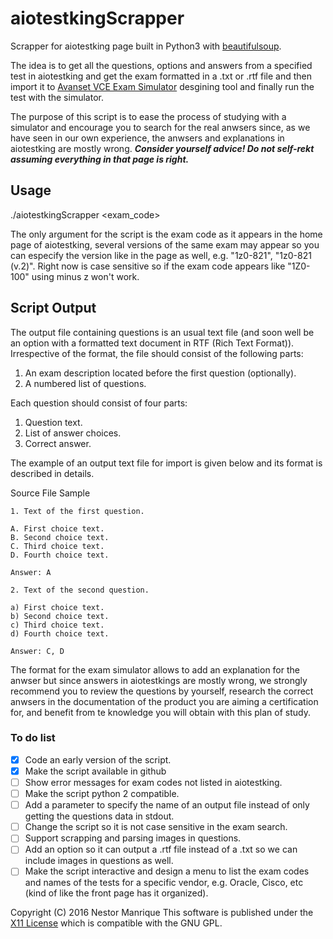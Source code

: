 aiotestkingScrapper
==================

Scrapper for aiotestking page built in Python3 with [beautifulsoup](http://www.crummy.com/software/BeautifulSoup/).

The idea is to get all the questions, options and answers from a specified test in aiotestking and get the exam formatted in a .txt or .rtf file and then import it to [Avanset VCE Exam Simulator](http://www.avanset.com/vce-simulator.html) desgining tool and finally run the test with the simulator.

The purpose of this script is to ease the process of studying with a simulator and encourage you to search for the real anwsers since, as we have seen in our own experience, the anwsers and explanations in aiotestking are mostly wrong. ***Consider yourself advice! Do not self-rekt assuming everything in that page is right.***

## Usage

./aiotestkingScrapper <exam_code>

The only argument for the script is the exam code as it appears in the home page of aiotestking, several versions of the same exam may appear so you can especify the version like in the page as well, e.g. "1z0-821", "1z0-821 (v.2)". Right now is case sensitive so if the exam code appears like "1Z0-100" using minus z won't work.

## Script Output

The output file containing questions is an usual text file (and soon well be an option with a formatted text document in RTF (Rich Text Format)). Irrespective of the format, the file should consist of the following parts:

   1. An exam description located before the first question (optionally).
   2. A numbered list of questions.

Each question should consist of four parts:

   1. Question text.
   2. List of answer choices.
   3. Correct answer.

The example of an output text file for import is given below and its format is described in details.

Source File Sample

```
1. Text of the first question.

A. First choice text.
B. Second choice text.
C. Third choice text.
D. Fourth choice text.

Answer: A

2. Text of the second question.

a) First choice text.
b) Second choice text.
c) Third choice text.
d) Fourth choice text.

Answer: C, D
```

The format for the exam simulator allows to add an explanation for the anwser but since answers in aiotestkings are mostly wrong, we strongly recommend you to review the questions by yourself, research the correct anwsers in the documentation of the product you are aiming a certification for, and benefit from te knowledge you will obtain with this plan of study.

### To do list
- [x] Code an early version of the script.
- [x] Make the script available in github
- [ ] Show error messages for exam codes not listed in aiotestking.
- [ ] Make the script python 2 compatible.
- [ ] Add a parameter to specify the name of an output file instead of only getting the questions data in stdout.
- [ ] Change the script so it is not case sensitive in the exam search.
- [ ] Support scrapping and parsing images in questions.
- [ ] Add an option so it can output a .rtf file instead of a .txt so we can include images in questions as well.
- [ ] Make the script interactive and design a menu to list the exam codes and names of the tests for a specific vendor, e.g. Oracle, Cisco, etc (kind of like the front page has it organized).

Copyright (C) 2016 Nestor Manrique
This software is published under the [X11 License](http://www.gnu.org/licenses/license-list.html#X11License) which is compatible with the GNU GPL.
